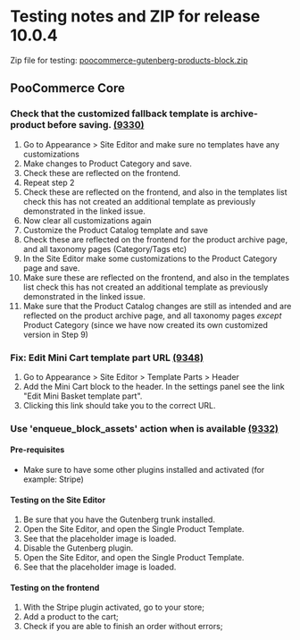 # Testing notes and ZIP for release 10.0.4

Zip file for testing: [poocommerce-gutenberg-products-block.zip](https://github.com/poocommerce/poocommerce-blocks/files/11398343/poocommerce-gutenberg-products-block.zip)

## PooCommerce Core

### Check that the customized fallback template is archive-product before saving. [(9330)](https://github.com/poocommerce/poocommerce-blocks/pull/9330)

1. Go to Appearance > Site Editor and make sure no templates have any customizations
2. Make changes to Product Category and save.
3. Check these are reflected on the frontend.
4. Repeat step 2
5. Check these are reflected on the frontend, and also in the templates list check this has not created an additional template as previously demonstrated in the linked issue.
6. Now clear all customizations again
7. Customize the Product Catalog template and save
8. Check these are reflected on the frontend for the product archive page, and all taxonomy pages (Category/Tags etc)
9. In the Site Editor make some customizations to the Product Category page and save.
10. Make sure these are reflected on the frontend, and also in the templates list check this has not created an additional template as previously demonstrated in the linked issue.
11. Make sure that the Product Catalog changes are still as intended and are reflected on the product archive page, and all taxonomy pages _except_ Product Category (since we have now created its own customized version in Step 9)

### Fix: Edit Mini Cart template part URL [(9348)](https://github.com/poocommerce/poocommerce-blocks/pull/9348)

1. Go to Appearance > Site Editor > Template Parts > Header
2. Add the Mini Cart block to the header. In the settings panel see the link "Edit Mini Basket template part".
3. Clicking this link should take you to the correct URL.

### Use 'enqueue_block_assets' action when is available [(9332)](https://github.com/poocommerce/poocommerce-blocks/pull/9332)

#### Pre-requisites

- Make sure to have some other plugins installed and activated (for example: Stripe)

#### Testing on the Site Editor

1. Be sure that you have the Gutenberg trunk installed.
2. Open the Site Editor, and open the Single Product Template.
3. See that the placeholder image is loaded.
4. Disable the Gutenberg plugin.
5. Open the Site Editor, and open the Single Product Template.
6. See that the placeholder image is loaded.

#### Testing on the frontend

1. With the Stripe plugin activated, go to your store;
2. Add a product to the cart;
3. Check if you are able to finish an order without errors;
